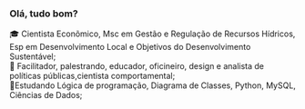 ### Olá, tudo bom?

🎓 Cientista Econõmico, Msc em Gestão e Regulação de Recursos Hídricos, Esp em Desenvolvimento Local e Objetivos do Desenvolvimento Sustentável;  
💼 Facilitador, palestrando, educador, oficineiro, design e analista de políticas públicas,cientista comportamental;  
🌱Estudando Lógica de programação, Diagrama de Classes, Python, MySQL, Ciências de Dados;

